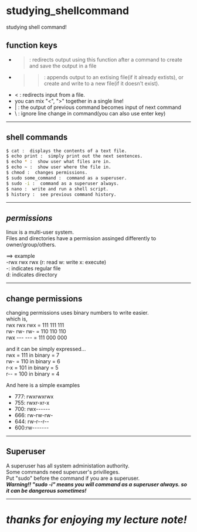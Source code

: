 # studying_shellcommand
studying shell command!

## function keys
- > : redirects output using this function after a command to create and save the output in a file
- >> : appends output to an extising file(if it already extists), or create and write to a new file(if it doesn't exist).
- < : redirects input from a file.
- you can mix "<", ">" together in a single line!
- | : the output of previous command becomes input of next command
- \ : ignore line change in command(you can also use enter key)

-------------------------

## shell commands
```sh
$ cat :  displays the contents of a text file.
$ echo print :  simply print out the next sentences.
$ echo * :  show user what files are in.
$ echo ~ :  show user where the file in.
$ chmod :  changes permissions.
$ sudo some_command :  command as a superuser.
$ sudo -i :  command as a superuser always.
$ nano :  write and run a shell script.
$ history :  see previous command history.
```

----------------

## ***permissions***
linux is a multi-user system.  
Files and directories have a permission assinged differently to owner/group/others.  

==> example  
-rwx rwx rwx  (r: read w: write x: execute)  
-: indicates regular file  
d: indicates directory  

------------------------------

## change permissions  

changing permissions uses binary numbers to write easier.  
which is,  
rwx rwx rwx = 111 111 111  
rw- rw- rw- = 110 110 110  
rwx --- --- = 111 000 000  

and it can be simply expressed...  
rwx = 111 in binary = 7  
rw- = 110 in binary = 6  
r-x = 101 in binary = 5  
r-- = 100 in binary = 4  

    
And here is a simple examples
 - 777: rwxrwxrwx
 - 755: rwxr-xr-x
 - 700: rwx------
 - 666: rw-rw-rw-
 - 644: rw-r--r--
 - 600:rw-------

---------------------------------

## Superuser
A superuser has all system administation authority.  
Some commands need superuser's privilleges.  
Put "sudo" before the command if you are a superuser.  
***Warning!! "sudo -i" means you will command as a superuser always. so it can be dangerous sometimes!***

------------------
# ***thanks for enjoying my lecture note!***
